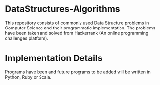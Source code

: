 # DataStructures-Algorithms
This repository consists of commonly used Data Structure problems in Computer Science and their programmatic implementation. The problems have been taken and solved from Hackerrank (An online programming challenges platform).

# Implementation Details
Programs have been and future programs to be added will be written in Python, Ruby or Scala.
